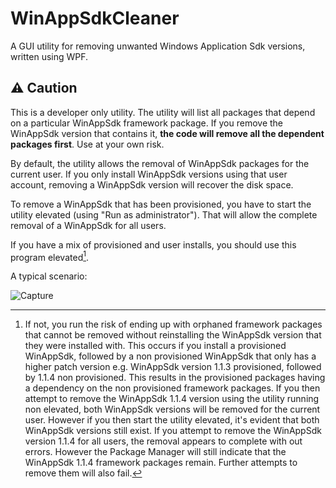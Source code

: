 # WinAppSdkCleaner
 A GUI utility for removing unwanted Windows Application Sdk versions, written using WPF.
 
## :warning: Caution
 
 This is a developer only utility. The utility will list all packages that depend on a particular WinAppSdk framework package. If you remove the WinAppSdk version that contains it, **the code will remove all the dependent packages first**. Use at your own risk.

 By default, the utility allows the removal of WinAppSdk packages for the current user. If you only install WinAppSdk versions using that user account, removing a WinAppSdk version will recover the disk space.
 
 To remove a WinAppSdk that has been provisioned, you have to start the utility elevated (using "Run as administrator"). That will allow the complete removal of a WinAppSdk for all users.
 
 If you have a mix of provisioned and user installs, you should use this program elevated[^Note].

 
 A typical scenario:

![Capture](https://user-images.githubusercontent.com/28826959/192302176-1b20e67c-acd7-4645-9e7d-b6ef2326fae6.PNG)

[^Note]:If not, you run the risk of ending up with orphaned framework packages that cannot be removed without reinstalling the WinAppSdk version that they were installed with. This occurs if you install a provisioned WinAppSdk, followed by a non provisioned WinAppSdk that only has a higher patch version e.g. WinAppSdk version 1.1.3 provisioned, followed by 1.1.4 non provisioned. This results in the provisioned packages having a dependency on the non provisioned framework packages. If you then attempt to remove the WinAppSdk 1.1.4 version using the utility running non elevated, both WinAppSdk versions will be removed for the current user. However if you then start the utility elevated, it's evident that both WinAppSdk versions still exist. If you attempt to remove the WinAppSdk version 1.1.4 for all users, the removal appears to complete with out errors. However the Package Manager will still indicate that the WinAppSdk 1.1.4 framework packages remain. Further attempts to remove them will also fail.